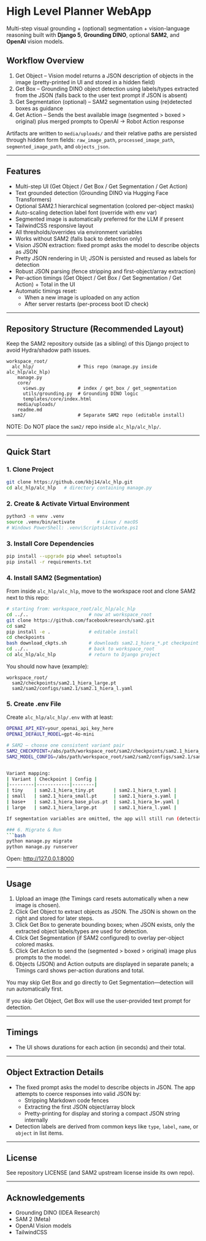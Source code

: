 # High Level Planner WebApp

Multi-step visual grounding + (optional) segmentation + vision-language reasoning built with **Django 5**, **Grounding DINO**, optional **SAM2**, and **OpenAI** vision models.

## Workflow Overview
1. Get Object – Vision model returns a JSON description of objects in the image (pretty-printed in UI and stored in a hidden field)
2. Get Box – Grounding DINO object detection using labels/types extracted from the JSON (falls back to the user text prompt if JSON is absent)
3. Get Segmentation (optional) – SAM2 segmentation using (re)detected boxes as guidance
4. Get Action – Sends the best available image (segmented > boxed > original) plus merged prompts to OpenAI → Robot Action response

Artifacts are written to `media/uploads/` and their relative paths are persisted through hidden form fields: `raw_image_path`, `processed_image_path`, `segmented_image_path`, and `objects_json`.

---

## Features
- Multi-step UI (Get Object / Get Box / Get Segmentation / Get Action)
- Text grounded detection (Grounding DINO via Hugging Face Transformers)
- Optional SAM2.1 hierarchical segmentation (colored per-object masks)
- Auto-scaling detection label font (override with env var)
- Segmented image is automatically preferred for the LLM if present
- TailwindCSS responsive layout
- All thresholds/overrides via environment variables
- Works without SAM2 (falls back to detection only)
- Vision JSON extraction: fixed prompt asks the model to describe objects as JSON
- Pretty JSON rendering in UI; JSON is persisted and reused as labels for detection
- Robust JSON parsing (fence stripping and first-object/array extraction)
- Per-action timings (Get Object / Get Box / Get Segmentation / Get Action) + Total in the UI
- Automatic timings reset:
  - When a new image is uploaded on any action
  - After server restarts (per-process boot ID check)

---

## Repository Structure (Recommended Layout)
Keep the SAM2 repository outside (as a sibling) of this Django project to avoid Hydra/shadow path issues.
```
workspace_root/
  alc_hlp/                # This repo (manage.py inside alc_hlp/alc_hlp)
    manage.py
    core/
      views.py            # index / get_box / get_segmentation
      utils/grounding.py  # Grounding DINO logic
      templates/core/index.html
    media/uploads/
    readme.md
  sam2/                   # Separate SAM2 repo (editable install)
```
NOTE: Do NOT place the `sam2/` repo inside `alc_hlp/alc_hlp/`.

---

## Quick Start

### 1. Clone Project
```bash
git clone https://github.com/kbj14/alc_hlp.git
cd alc_hlp/alc_hlp   # directory containing manage.py
```

### 2. Create & Activate Virtual Environment
```bash
python3 -m venv .venv
source .venv/bin/activate        # Linux / macOS
# Windows PowerShell: .venv\Scripts\Activate.ps1
```

### 3. Install Core Dependencies
```bash
pip install --upgrade pip wheel setuptools
pip install -r requirements.txt
```

### 4. Install SAM2 (Segmentation)
From inside `alc_hlp/alc_hlp`, move to the workspace root and clone SAM2 next to this repo:
```bash
# starting from: workspace_root/alc_hlp/alc_hlp
cd ../..                      # now at workspace_root
git clone https://github.com/facebookresearch/sam2.git
cd sam2
pip install -e .              # editable install
cd checkpoints
bash download_ckpts.sh        # downloads sam2.1_hiera_*.pt checkpoint files
cd ../..                      # back to workspace_root
cd alc_hlp/alc_hlp            # return to Django project
```
You should now have (example):
```
workspace_root/
  sam2/checkpoints/sam2.1_hiera_large.pt
  sam2/sam2/configs/sam2.1/sam2.1_hiera_l.yaml
```

### 5. Create .env File
Create `alc_hlp/alc_hlp/.env` with at least:
```bash
OPENAI_API_KEY=your_openai_api_key_here
OPENAI_DEFAULT_MODEL=gpt-4o-mini

# SAM2 – choose one consistent variant pair
SAM2_CHECKPOINT=/abs/path/workspace_root/sam2/checkpoints/sam2.1_hiera_large.pt
SAM2_MODEL_CONFIG=/abs/path/workspace_root/sam2/sam2/configs/sam2.1/sam2.1_hiera_l.yaml


Variant mapping:
| Variant | Checkpoint | Config |
|---------|------------|--------|
| tiny    | sam2.1_hiera_tiny.pt       | sam2.1_hiera_t.yaml |
| small   | sam2.1_hiera_small.pt      | sam2.1_hiera_s.yaml |
| base+   | sam2.1_hiera_base_plus.pt  | sam2.1_hiera_b+.yaml |
| large   | sam2.1_hiera_large.pt      | sam2.1_hiera_l.yaml |

If segmentation variables are omitted, the app will still run (detection only).

### 6. Migrate & Run
```bash
python manage.py migrate
python manage.py runserver
```
Open: http://127.0.0.1:8000

---

## Usage
1. Upload an image (the Timings card resets automatically when a new image is chosen).
2. Click Get Object to extract objects as JSON. The JSON is shown on the right and stored for later steps.
3. Click Get Box to generate bounding boxes; when JSON exists, only the extracted object labels/types are used for detection.
4. Click Get Segmentation (if SAM2 configured) to overlay per-object colored masks.
5. Click Get Action to send the (segmented > boxed > original) image plus prompts to the model.
6. Objects (JSON) and Action outputs are displayed in separate panels; a Timings card shows per-action durations and total.

You may skip Get Box and go directly to Get Segmentation—detection will run automatically first.

If you skip Get Object, Get Box will use the user-provided text prompt for detection.

---

## Timings
- The UI shows durations for each action (in seconds) and their total.

---

## Object Extraction Details
- The fixed prompt asks the model to describe objects in JSON. The app attempts to coerce responses into valid JSON by:
  - Stripping Markdown code fences
  - Extracting the first JSON object/array block
  - Pretty-printing for display and storing a compact JSON string internally
- Detection labels are derived from common keys like `type`, `label`, `name`, or `object` in list items.

---

## License
See repository LICENSE (and SAM2 upstream license inside its own repo).

---

## Acknowledgements
- Grounding DINO (IDEA Research)
- SAM 2 (Meta)
- OpenAI Vision models
- TailwindCSS

